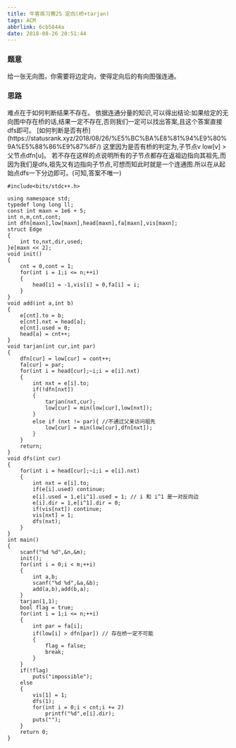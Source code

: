 ```yaml
---
title: 牛客练习赛25 定向(桥+tarjan)
tags: ACM
abbrlink: 6cb5844a
date: 2018-08-26 20:51:44
---
```

<h3>题意</h3>
给一张无向图，你需要将边定向，使得定向后的有向图强连通。
<!--more-->

<h3>思路</h3>
难点在于如何判断结果不存在。
依据连通分量的知识,可以得出结论:如果给定的无向图中存在桥的话,结果一定不存在,否则我们一定可以找出答案,且这个答案直接dfs即可。
[如何判断是否有桥](https://statusrank.xyz/2018/08/26/%E5%BC%BA%E8%81%94%E9%80%9A%E5%88%86%E9%87%8F/)
这里因为是否有桥的判定为,子节点v low[v] > 父节点dfn[u]。
若不存在这样的点说明所有的子节点都存在返祖边指向其祖先,而因为我们是dfs,祖先又有边指向子节点,可想而知此时就是一个连通图.所以在从起始点dfs一下分边即可。(可知,答案不唯一)

```
#include<bits/stdc++.h>

using namespace std;
typedef long long ll;
const int maxn = 1e6 + 5;
int n,m,cnt,cont;
int dfn[maxn],low[maxn],head[maxn],fa[maxn],vis[maxn];
struct Edge
{
    int to,nxt,dir,used;
}e[maxn << 2];
void init()
{
    cnt = 0,cont = 1;
    for(int i = 1;i <= n;++i)
    {
        head[i] = -1,vis[i] = 0,fa[i] = i;
    }
}
void add(int a,int b)
{
    e[cnt].to = b;
    e[cnt].nxt = head[a];
    e[cnt].used = 0;
    head[a] = cnt++;
}
void tarjan(int cur,int par)
{
    dfn[cur] = low[cur] = cont++;
    fa[cur] = par;
    for(int i = head[cur];~i;i = e[i].nxt)
    {
        int nxt = e[i].to;
        if(!dfn[nxt])
        {
            tarjan(nxt,cur);
            low[cur] = min(low[cur],low[nxt]);
        }
        else if (nxt != par){ //不通过父亲访问祖先
            low[cur] = min(low[cur],dfn[nxt]);
        }
    }
    return;
}
void dfs(int cur)
{
    for(int i = head[cur];~i;i = e[i].nxt)
    {
        int nxt = e[i].to;
        if(e[i].used) continue;
        e[i].used = 1,e[i^1].used = 1; // i 和 i^1 是一对反向边
        e[i].dir = 1,e[i^1].dir = 0;
        if(vis[nxt]) continue;
        vis[nxt] = 1;
        dfs(nxt);
    }
}
int main()
{
    scanf("%d %d",&n,&m);
    init();
    for(int i = 0;i < m;++i)
    {
        int a,b;
        scanf("%d %d",&a,&b);
        add(a,b),add(b,a);
    }
    tarjan(1,1);
    bool flag = true;
    for(int i = 1;i <= n;++i)
    {
        int par = fa[i];
        if(low[i] > dfn[par]) // 存在桥一定不可能
        {
            flag = false;
            break;
        }
    }
    if(!flag)
        puts("impossible");
    else
    {
        vis[1] = 1;
        dfs(1);
        for(int i = 0;i < cnt;i += 2)
            printf("%d",e[i].dir);
        puts("");
    }
    return 0;
}

```